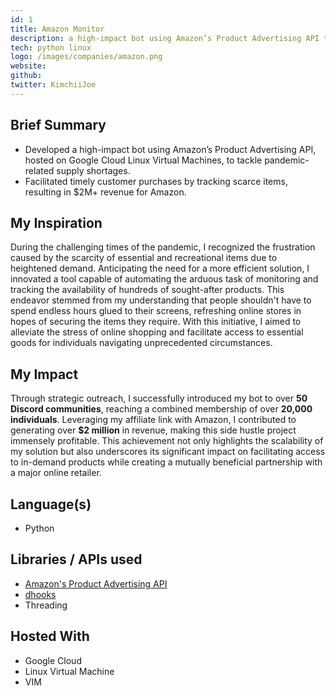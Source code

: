 ```yaml
---
id: 1
title: Amazon Monitor
description: a high-impact bot using Amazon’s Product Advertising API to tackle pandemic-related supply shortages, funnelling $2 Million revenue for Amazon
tech: python linux
logo: /images/companies/amazon.png
website:
github:
twitter: KimchiiJoe
---
```


## Brief Summary

- Developed a high-impact bot using Amazon’s Product Advertising API, hosted on Google Cloud Linux Virtual Machines, to tackle pandemic-related supply shortages.
- Facilitated timely customer purchases by tracking scarce items, resulting in \$2M+ revenue for Amazon.

## My Inspiration

During the challenging times of the pandemic, I recognized the frustration caused by the scarcity of essential and recreational items due to heightened demand. Anticipating the need for a more efficient solution, I innovated a tool capable of automating the arduous task of monitoring and tracking the availability of hundreds of sought-after products. This endeavor stemmed from my understanding that people shouldn't have to spend endless hours glued to their screens, refreshing online stores in hopes of securing the items they require. With this initiative, I aimed to alleviate the stress of online shopping and facilitate access to essential goods for individuals navigating unprecedented circumstances.

## My Impact

Through strategic outreach, I successfully introduced my bot to over **50 Discord communities**, reaching a combined membership of over **20,000 individuals**. Leveraging my affiliate link with Amazon, I contributed to generating over **\$2 million** in revenue, making this side hustle project immensely profitable. This achievement not only highlights the scalability of my solution but also underscores its significant impact on facilitating access to in-demand products while creating a mutually beneficial partnership with a major online retailer.

## Language(s)

- Python

## Libraries / APIs used

- [Amazon's Product Advertising API](https://webservices.amazon.com/paapi5/documentation/)
- [dhooks](https://pypi.org/project/dhooks/)
- Threading

## Hosted With

- Google Cloud
- Linux Virtual Machine
- VIM
